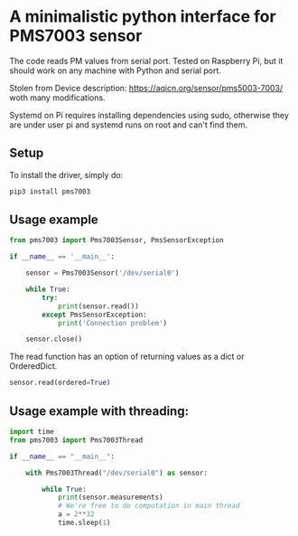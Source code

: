# A minimalistic python interface for PMS7003 sensor

The code reads PM values from serial port. Tested on Raspberry Pi, 
but it should work on any machine with Python and serial port.

Stolen from Device description: <https://aqicn.org/sensor/pms5003-7003/> woth many modifications.


Systemd on Pi requires installing dependencies using sudo, otherwise they are under user pi and
systemd runs on root and can't find them.


## Setup

To install the driver, simply do:
```bash
pip3 install pms7003
```

## Usage example

```python
from pms7003 import Pms7003Sensor, PmsSensorException

if __name__ == '__main__':

    sensor = Pms7003Sensor('/dev/serial0')

    while True:
        try:
            print(sensor.read())
        except PmsSensorException:
            print('Connection problem')

    sensor.close()
```

The read function has an option of returning values as a dict or OrderedDict.

```python
sensor.read(ordered=True)
```

## Usage example with threading:

```python
import time
from pms7003 import Pms7003Thread

if __name__ == "__main__":

    with Pms7003Thread("/dev/serial0") as sensor:

        while True:
            print(sensor.measurements)
            # We're free to do computation in main thread 
            a = 2**32
            time.sleep(1)
```

